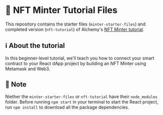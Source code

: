 # 📝 NFT Minter Tutorial Files

This repository contains the starter files (`minter-starter-files`) and completed version (`nft-tutorial`) of Alchemy's [NFT Minter tutorial](https://docs.alchemyapi.io/alchemy/tutorials/nft-minter). 

## ℹ️ About the tutorial

In this beginner-level tutorial, we'll teach you how to connect your smart contract to your React dApp project by building an NFT Minter using Metamask and Web3. 

## 🤔 Note

Niether the `minter-starter-files` or `nft-tutorial` have their `node_modules` folder. Before running `npm start` in your terminal to start the React project, run `npm install` to download all the package dependencies.
